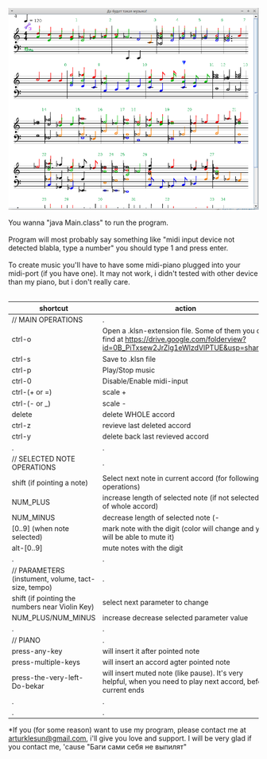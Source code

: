![Alt text](/midiana_for_git.png?raw=true "Optional Title")

You wanna "java Main.class" to run the program.<br />
<br />
Program will most probably say something like "midi input device not detected blabla, type a number" you should type 1 and press enter.<br />
<br />
To create music you'll have to have some midi-piano plugged into your midi-port (if you have one). It may not work, i didn't tested with other device than my piano, but i don't really care.<br />
<br />

| shortcut | action |
 -------- | ------ |
| // MAIN OPERATIONS | . |
| ctrl-o | Open a .klsn-extension file. Some of them you can find at https://drive.google.com/folderview?id=0B_PiTxsew2JrZlg1eWlzdVlPTUE&usp=sharing |
| ctrl-s | Save to .klsn file |
| ctrl-p | Play/Stop music |
| ctrl-0 | Disable/Enable midi-input |
| ctrl-(+ or =) | scale + |
| ctrl-(- or _) | scale - |
| delete | delete WHOLE accord |
| ctrl-z | revieve last deleted accord |
| ctrl-y | delete back last revieved accord |
| . | . |
| // SELECTED NOTE OPERATIONS | . |
| shift (if pointing a note) | Select next note in current accord (for following operations) |
| NUM_PLUS | increase length of selected note (if not selected - of whole accord) |
| NUM_MINUS | decrease length of selected note (-||-) |
| [0..9] (when note selected) | mark note with the digit (color will change and you will be able to mute it) |
| alt-[0..9] | mute notes with the digit |
| . | . |
| // PARAMETERS (instument, volume, tact-size, tempo) | . |
| shift (if pointing the numbers near Violin Key) | select next parameter to change |
| NUM_PLUS/NUM_MINUS | increase decrease selected parameter value |
| . | . |
| // PIANO | . |
| press-any-key | will insert it after pointed note |
| press-multiple-keys | will insert an accord agter pointed note |
| press-the-very-left-Do-bekar | will insert muted note (like pause). It's very helpful, when you need to play next accord, before current ends |
| . | . |
| . | . |
*If you (for some reason) want to use my program, please contact me at arturklesun@gmail.com, i'll give you love and support. I will be very glad if you contact me, 'cause "Баги сами себя не выпилят"<br />

